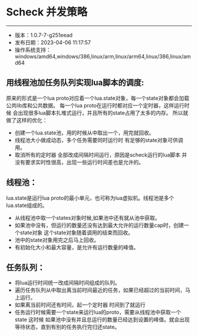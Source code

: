 # Scheck 并发策略
--- 

- 版本：1.0.7-7-g251eead
- 发布日期：2023-04-06 11:17:57
- 操作系统支持：windows/amd64,windows/386,linux/arm,linux/arm64,linux/386,linux/amd64

## 用线程池加任务队列实现lua脚本的调度:

原来的形式是一个lua proto对应着一个lua.state对象，每一个state对象都会加载公共lib库和公共数据。
每一个lua proto在运行时都对应一个定时器，这样运行时候 会出现很多lua脚本扎堆式运行，并且所有的state占用了太多的内存。
所以就做了这样的优化：
- 创建一个lua.state池，用的时候从中取出一个，用完就回收。
- 线程池大小做成动态，多个任务需要同时运行时 有足够的state对象可供调用。
- 取消所有的定时器 全部改成间隔时间运行，原因是scheck运行的lua脚本 并没有要求实时性很高，出现一些运行时间差也是允许的。

## 线程池：

 lua.state是运行lua proto的最小单元，也可称为lua虚拟机。线程池是多个lua.state组成的。
- 从线程池中取一个states对象时候,如果池中还有就从池中获取。
- 如果池中没有，但运行的数量还没有达到最大允许的运行数量cap时，创建一个state对象 这个state对象随着调用的结束而回收。
- 池中的state对象用完之后马上回收。
- 有初始化大小和最大容量，是允许有运行数量的峰值。

## 任务队列：

- 将lua运行时间统一改成间隔时间组成的队列。
- 遍历任务队列从中取出离当前时间最近的任务，如果已经超过的当前时间，马上运行。
- 如果离当前时间还有时间，起一个定时器 时间到了就运行
- 任务运行时候需要一个state来运行lua的proto，需要从线程池中获取一个state 这时候 如果池中没有并且总运行的数量已经达到设置的峰值。就会出现等待状态，直到有别的任务执行完归还state。



